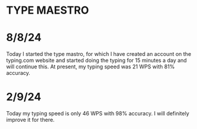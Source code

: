 # TYPE MAESTRO
# 8/8/24
Today I started the type mastro, for which I have created an account on the typing.com website and started doing the typing for 15 minutes a day and will continue this. At present, my typing speed was 21 WPS with 81% accuracy.
# 2/9/24
Today my typing speed is only 46 WPS with 98% accuracy. I will definitely improve it for there.
